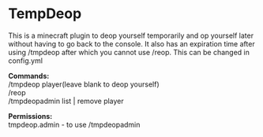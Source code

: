 # TempDeop
This is a minecraft plugin to deop yourself temporarily and op yourself later without having to go back to the console. It also has an expiration time after using /tmpdeop after which you cannot use /reop. This can be changed in config.yml

**Commands:**\
/tmpdeop player(leave blank to deop yourself)\
/reop\
/tmpdeopadmin list | remove player

**Permissions:**\
tmpdeop.admin - to use /tmpdeopadmin